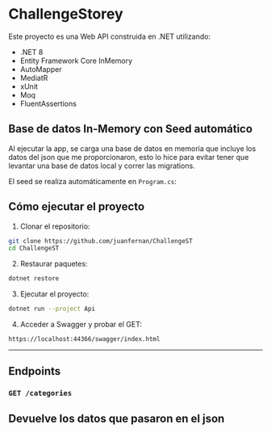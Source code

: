 # ChallengeStorey

Este proyecto es una Web API construida en .NET utilizando:

- .NET 8
- Entity Framework Core InMemory
- AutoMapper
- MediatR
- xUnit
- Moq
- FluentAssertions

##  Base de datos In-Memory con Seed automático

Al ejecutar la app, se carga una base de datos en memoria que incluye los datos del json que me proporcionaron,
esto lo hice para evitar tener que levantar una base de datos local y correr las migrations.

El seed se realiza automáticamente en `Program.cs`:

## Cómo ejecutar el proyecto


1. Clonar el repositorio:

```bash
git clone https://github.com/juanfernan/ChallengeST
cd ChallengeST
```

2. Restaurar paquetes:

```bash
dotnet restore
```

3. Ejecutar el proyecto:

```bash
dotnet run --project Api
```

4. Acceder a Swagger y probar el GET:

```
https://localhost:44366/swagger/index.html
```

---

## Endpoints

### `GET /categories`

Devuelve los datos que pasaron en el json
---



